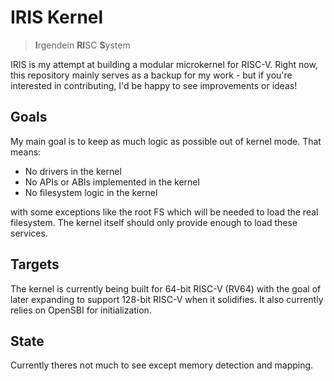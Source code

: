 # IRIS Kernel  
> <b>I</b>rgendein <b>RI</b>SC <b>S</b>ystem

IRIS is my attempt at building a modular microkernel for RISC-V.
Right now, this repository mainly serves as a backup for my work - but if you're interested in contributing, I'd be happy to see improvements or ideas!

## Goals
My main goal is to keep as much logic as possible out of kernel mode. That means:
- No drivers in the kernel
- No APIs or ABIs implemented in the kernel
- No filesystem logic in the kernel

with some exceptions like the root FS which will be needed to load the real filesystem.
The kernel itself should only provide enough to load these services.

## Targets
The kernel is currently being built for 64-bit RISC-V (RV64) with the goal of later expanding to support 128-bit RISC-V when it solidifies.
It also currently relies on OpenSBI for initialization.

## State
Currently theres not much to see except memory detection and mapping.